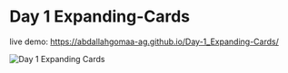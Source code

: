 # Day 1 Expanding-Cards


live demo: https://abdallahgomaa-ag.github.io/Day-1_Expanding-Cards/

![Day 1 Expanding Cards](https://github.com/AbdAllahGomaa-AG/Day-1_Expanding-Cards/assets/73030608/0fac782f-ba44-41ee-9d3a-b5fe29bf1914)

